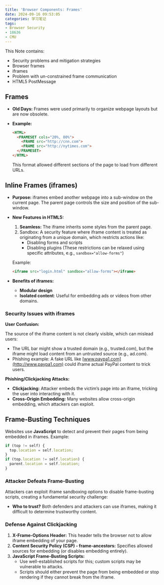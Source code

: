 ```yaml
---
title: 'Browser Components: Frames'
date: 2024-09-16 09:53:05
categories: 学习笔记
tags: 
- Browser Security
- 18636
- CMU
---
```


This Note contains: 

- Security problems and mitigation strategies
- Browser frames
- iframes 
- Problem with un-constrained frame communication
- HTML5 PostMessage

<!-- more -->
<!-- toc -->

## **Frames**

- **Old Days:**
  Frames were used primarily to organize webpage layouts but are now obsolete.

- **Example:**

  ```html
  <HTML>
    <FRAMESET cols="20%, 80%">
      <FRAME src="http://cnn.com">
      <FRAME src="http://nytimes.com">
    </FRAMESET>
  </HTML>
  ```

  This format allowed different sections of the page to load from different URLs.



## **Inline Frames (iframes)**

- **Purpose:**
  iframes embed another webpage into a sub-window on the current page. The parent page controls the size and position of the sub-window.

- **New Features in HTML5:**
  1. **Seamless:** The iframe inherits some styles from the parent page.
  2. Sandbox:
      A security feature where iframe content is treated as originating from a unique domain, which restricts actions like:
     - Disabling forms and scripts
     - Disabling plugins
       (These restrictions can be relaxed using specific attributes, e.g., `sandbox="allow-forms"`)

  Example:

  ```html
  <iframe src="login.html" sandbox="allow-forms"></iframe>
  ```

- **Benefits of iframes:**

  - **Modular design**
  - **Isolated content**: Useful for embedding ads or videos from other domains.

### **Security Issues with iframes**

**User Confusion:**

The source of the iframe content is not clearly visible, which can mislead users:

- The URL bar might show a trusted domain (e.g., trusted.com), but the iframe might load content from an untrusted source (e.g., ad.com).
- Phishing example: A fake URL like [www.paypa1.com](http://www.paypa1.com) could iframe actual PayPal content to trick users.

**Phishing/Clickjacking Attacks:**

- **Clickjacking:** Attacker embeds the victim’s page into an iframe, tricking the user into interacting with it.
- **Cross-Origin Embedding:** Many websites allow cross-origin embedding, which attackers can exploit.



## **Frame-Busting Techniques**

Websites use **JavaScript** to detect and prevent their pages from being embedded in iframes. Example:

```javascript
if (top != self) {
  top.location = self.location;
}
if (top.location != self.location) {
  parent.location = self.location;
}
```



### **Attacker Defeats Frame-Busting**

Attackers can exploit iframe sandboxing options to disable frame-busting scripts, creating a fundamental security challenge:
- **Who to trust?**
  Both defenders and attackers can use iframes, making it difficult to determine trustworthy content.



### **Defense Against Clickjacking**

1. **X-Frame-Options Header:**
   This header tells the browser not to allow iframe embedding of your page.
2. **Content Security Policy (CSP) - frame-ancestors:**
   Specifies allowed sources for embedding (or disables embedding entirely).
3. **JavaScript Frame-Busting Scripts:**
   - Use well-established scripts for this; custom scripts may be vulnerable to attacks.
   - Scripts should either prevent the page from being embedded or stop rendering if they cannot break from the iframe.





 
